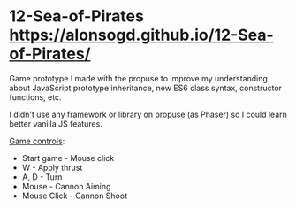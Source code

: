# 12-Sea-of-Pirates https://alonsogd.github.io/12-Sea-of-Pirates/

<p>Game prototype I made with the propuse to improve my understanding about JavaScript prototype inheritance, new ES6 class syntax, constructor functions, etc.</p>

<p>I didn't use any framework or library on propuse (as Phaser) so I could learn better vanilla JS features.</p>

<p><u>Game controls</u>:</p>
<ul>
  <li>Start game - Mouse click</li>
  <li>W - Apply thrust</li>
  <li>A, D - Turn</li>
  <li>Mouse - Cannon Aiming</li>
  <li>Mouse Click - Cannon Shoot</li>
</ul>
